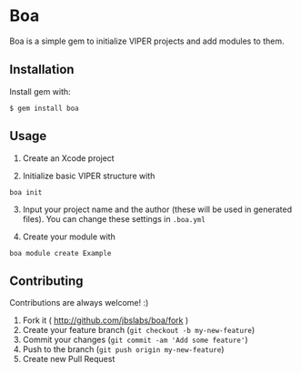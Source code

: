 # Boa

Boa is a simple gem to initialize VIPER projects and add modules to them.

## Installation

Install gem with:

    $ gem install boa

## Usage

1. Create an Xcode project

2. Initialize basic VIPER structure with

```
boa init
```

3. Input your project name and the author (these will be used in generated files). You can change these settings in `.boa.yml`

4. Create your module with

```
boa module create Example
```

## Contributing

Contributions are always welcome! :)

1. Fork it ( http://github.com/jbslabs/boa/fork )
2. Create your feature branch (`git checkout -b my-new-feature`)
3. Commit your changes (`git commit -am 'Add some feature'`)
4. Push to the branch (`git push origin my-new-feature`)
5. Create new Pull Request
